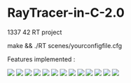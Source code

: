 # RayTracer-in-C-2.0
1337 42 RT project

make && ./RT scenes/yourconfigfile.cfg

Features implemented :




<img src="https://github.com/msidqi/RayTracer-in-C-2.0/blob/master/img_README/1.png">
<img src="https://github.com/msidqi/RayTracer-in-C-2.0/blob/master/img_README/10.png">
<img src="https://github.com/msidqi/RayTracer-in-C-2.0/blob/master/img_README/9.png">
<img src="https://github.com/msidqi/RayTracer-in-C-2.0/blob/master/img_README/2.png">
<img src="https://github.com/msidqi/RayTracer-in-C-2.0/blob/master/img_README/3.png">
<img src="https://github.com/msidqi/RayTracer-in-C-2.0/blob/master/img_README/4.png">
<img src="https://github.com/msidqi/RayTracer-in-C-2.0/blob/master/img_README/5.png">
<img src="https://github.com/msidqi/RayTracer-in-C-2.0/blob/master/img_README/6.png">
<img src="https://github.com/msidqi/RayTracer-in-C-2.0/blob/master/img_README/7.png">
<img src="https://github.com/msidqi/RayTracer-in-C-2.0/blob/master/img_README/8.png">
<img src="https://github.com/msidqi/RayTracer-in-C-2.0/blob/master/img_README/11.png">
<img src="https://github.com/msidqi/RayTracer-in-C-2.0/blob/master/img_README/12.png">
<img src="https://github.com/msidqi/RayTracer-in-C-2.0/blob/master/img_README/13.png">
